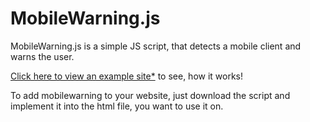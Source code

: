 # MobileWarning.js
MobileWarning.js is a simple JS script, that detects a mobile client and warns the user.

[Click here to view an example site*](https://manolol1.github.io/MobileWarning.js/example/mobilewarningexample) to see, how it works!

To add mobilewarning to your website, just download the script and implement it into the html file, you want to use it on.
